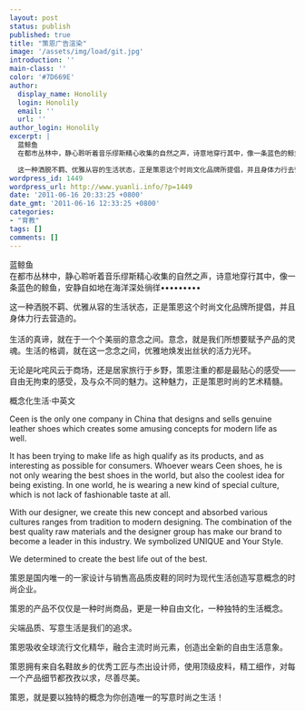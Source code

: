 ```yaml
---
layout: post
status: publish
published: true
title: "策恩广告渲染"
image: '/assets/img/load/git.jpg'
introduction: ''
main-class: ''
color: '#7D669E'
author:
  display_name: Honolily
  login: Honolily
  email: ''
  url: ''
author_login: Honolily
excerpt: |
  蓝鲸鱼
  在都市丛林中，静心聆听着音乐缪斯精心收集的自然之声，诗意地穿行其中，像一条蓝色的鲸鱼，安静自如地在海洋深处徜徉&bull;&bull;&bull;&bull;&bull;&bull;&bull;&bull;&bull;

  这一种洒脱不羁、优雅从容的生活状态，正是策恩这个时尚文化品牌所提倡，并且身体力行去营造的。
wordpress_id: 1449
wordpress_url: http://www.yuanli.info/?p=1449
date: '2011-06-16 20:33:25 +0800'
date_gmt: '2011-06-16 12:33:25 +0800'
categories:
- "育教"
tags: []
comments: []
---
```

<p>蓝鲸鱼<br />
在都市丛林中，静心聆听着音乐缪斯精心收集的自然之声，诗意地穿行其中，像一条蓝色的鲸鱼，安静自如地在海洋深处徜徉&bull;&bull;&bull;&bull;&bull;&bull;&bull;&bull;&bull;</p>
<p>这一种洒脱不羁、优雅从容的生活状态，正是策恩这个时尚文化品牌所提倡，并且身体力行去营造的。<br />
<a id="more"></a><a id="more-1449"></a><br />
生活的真谛，就在于一个个美丽的意念之间。意念，就是我们所想要赋予产品的灵魂。生活的格调，就在这一念念之间，优雅地焕发出丝状的活力光环。</p>
<p>无论是叱咤风云于商场，还是居家旅行于乡野，策恩注重的都是最贴心的感受&mdash;&mdash;自由无拘束的感受，及与众不同的魅力。这种魅力，正是策恩时尚的艺术精髓。</p>
<p>概念化生活&middot;中英文</p>
<p>Ceen is the only one company in China that designs and sells genuine leather shoes which creates some amusing concepts for modern life as well.</p>
<p>It has been trying to make life as high qualify as its products, and as interesting as possible for consumers. Whoever wears Ceen shoes, he is not only wearing the best shoes in the world, but also the coolest idea for being existing. In one world, he is wearing a new kind of special culture, which is not lack of fashionable taste at all. </p>
<p>With our designer, we create this new concept and absorbed various cultures ranges from tradition to modern designing. The combination of the best quality raw materials and the designer group has make our brand to become a leader in this industry. We symbolized UNIQUE and Your Style.</p>
<p>We determined to create the best life out of the best.  </p>
<p>策恩是国内唯一的一家设计与销售高品质皮鞋的同时为现代生活创造写意概念的时尚企业。</p>
<p>策恩的产品不仅仅是一种时尚商品，更是一种自由文化，一种独特的生活概念。</p>
<p>尖端品质、写意生活是我们的追求。</p>
<p>策恩吸收全球流行文化精华，融合主流时尚元素，创造出全新的自由生活意象。</p>
<p>策恩拥有来自名鞋故乡的优秀工匠与杰出设计师，使用顶级皮料，精工细作，对每一个产品细节都孜孜以求，尽善尽美。</p>
<p>策恩，就是要以独特的概念为你创造唯一的写意时尚之生活！</p>
